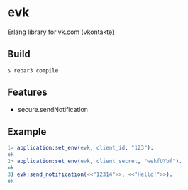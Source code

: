 evk
=====

Erlang library for vk.com (vkontakte)

Build
-----

    $ rebar3 compile

Features
--------

- secure.sendNotification

Example
-------

```erlang
1> application:set_env(evk, client_id, "123").
ok
2> application:set_env(evk, client_secret, "wekfUYbf").
ok
3) evk:send_notification(<<"12314">>, <<"Hello!">>).
ok
```
